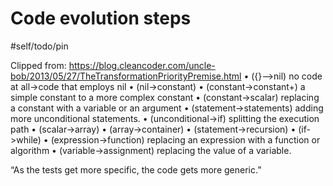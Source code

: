 # Code evolution steps

#self/todo/pin

Clipped from: https://blog.cleancoder.com/uncle-bob/2013/05/27/TheTransformationPriorityPremise.html
    • ({}–>nil) no code at all->code that employs nil 
    • (nil->constant) 
    • (constant->constant+) a simple constant to a more complex constant 
    • (constant->scalar) replacing a constant with a variable or an argument 
    • (statement->statements) adding more unconditional statements. 
    • (unconditional->if) splitting the execution path 
    • (scalar->array) 
    • (array->container) 
    • (statement->recursion) 
    • (if->while) 
    • (expression->function) replacing an expression with a function or algorithm 
    • (variable->assignment) replacing the value of a variable. 

“As the tests get more specific, the code gets more generic.”